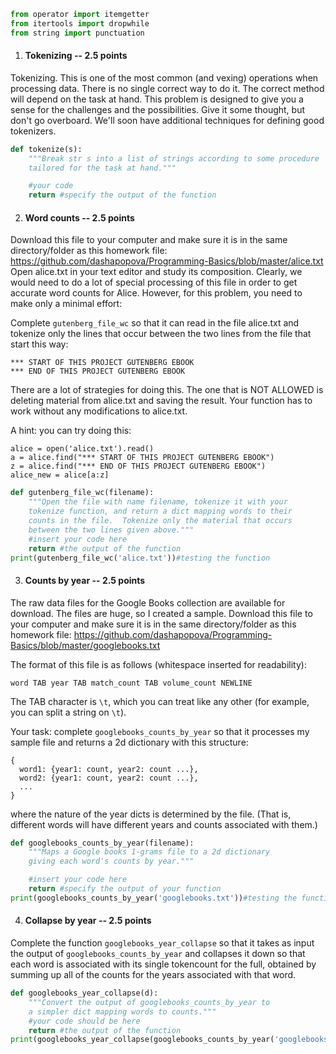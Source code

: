 

```python
from operator import itemgetter
from itertools import dropwhile
from string import punctuation
```

1. #### Tokenizing -- 2.5 points

Tokenizing. This is one of the most common (and vexing) operations when processing data.  There is no single correct way to do it.  The correct method will depend on the task at hand.  This problem is designed to give you a sense for the challenges and the possibilities. Give it some thought, but don't go overboard.  We'll soon have additional techniques for defining good tokenizers.


```python
def tokenize(s):
    """Break str s into a list of strings according to some procedure 
    tailored for the task at hand."""

    #your code
    return #specify the output of the function
```

2. #### Word counts -- 2.5 points

Download this file to your computer and make sure it is in the same
directory/folder as this homework file:
https://github.com/dashapopova/Programming-Basics/blob/master/alice.txt
Open alice.txt in your text editor and study its composition. Clearly,
we would need to do a lot of special processing of this file in order
to get accurate word counts for Alice.  However, for this problem, you
need to make only a minimal effort:

Complete `gutenberg_file_wc` so that it can read in the file alice.txt 
and tokenize only the lines that occur between the two lines from the 
file that start this way:
```
*** START OF THIS PROJECT GUTENBERG EBOOK
*** END OF THIS PROJECT GUTENBERG EBOOK
```
There are a lot of strategies for doing this.  The one that is
NOT ALLOWED is deleting material from alice.txt and saving the
result.  Your function has to work without any modifications to 
alice.txt.

A hint: you can try doing this:
```
alice = open('alice.txt').read()
a = alice.find("*** START OF THIS PROJECT GUTENBERG EBOOK") 
z = alice.find("*** END OF THIS PROJECT GUTENBERG EBOOK") 
alice_new = alice[a:z]
```


```python
def gutenberg_file_wc(filename):
    """Open the file with name filename, tokenize it with your 
    tokenize function, and return a dict mapping words to their 
    counts in the file.  Tokenize only the material that occurs
    between the two lines given above."""
    #insert your code here
    return #the output of the function
print(gutenberg_file_wc('alice.txt'))#testing the function
```

3. #### Counts by year -- 2.5 points 

The raw data files for the Google Books collection are available for 
download. The files are huge, so I created a sample. Download this 
file to your computer and make sure it is in the same directory/folder 
as this homework file:
https://github.com/dashapopova/Programming-Basics/blob/master/googlebooks.txt

The format of this file is as follows (whitespace inserted for 
readability):
```
word TAB year TAB match_count TAB volume_count NEWLINE
```

The TAB character is `\t`, which you can treat like any other (for
example, you can split a string on `\t`).

Your task: complete `googlebooks_counts_by_year` so that it processes
my sample file and returns a 2d dictionary with this structure:
```
{
  word1: {year1: count, year2: count ...},
  word2: {year1: count, year2: count ...},
  ...
}
```
where the nature of the year dicts is determined by the file.
(That is, different words will have different years and counts
associated with them.)


```python
def googlebooks_counts_by_year(filename):
    """Maps a Google books 1-grams file to a 2d dictionary
    giving each word's counts by year."""

    #insert your code here     
    return #specify the output of your function
print(googlebooks_counts_by_year('googlebooks.txt'))#testing the function
```

4. #### Collapse by year -- 2.5 points

Complete the function `googlebooks_year_collapse` so that it takes
as input the output of `googlebooks_counts_by_year` and collapses
it down so that each word is associated with its single tokencount
for the full, obtained by summing up all of the counts for the
years associated with that word. 


```python
def googlebooks_year_collapse(d):
    """Convert the output of googlebooks_counts_by_year to 
    a simpler dict mapping words to counts."""
    #your code should be here
    return #the output of the function
print(googlebooks_year_collapse(googlebooks_counts_by_year('googlebooks.txt')))#testing the function
```

